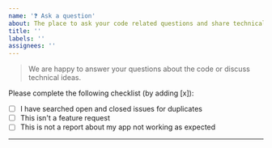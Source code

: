 ```yaml
---
name: '❓ Ask a question'
about: The place to ask your code related questions and share technical ideas.
title: ''
labels: ''
assignees: ''
---
```


> We are happy to answer your questions about the code or discuss technical ideas.

Please complete the following checklist (by adding [x]):

-   [ ] I have searched open and closed issues for duplicates
-   [ ] This isn't a feature request
-   [ ] This is not a report about my app not working as expected

---
